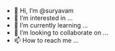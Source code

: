 - 👋 Hi, I’m @suryavam
- 👀 I’m interested in ...
- 🌱 I’m currently learning ...
- 💞️ I’m looking to collaborate on ...
- 📫 How to reach me ...

<!---
suryavam/suryavam is a ✨ special ✨ repository because its `README.md` (this file) appears on your GitHub profile.
You can click the Preview link to take a look at your changes.
--->
